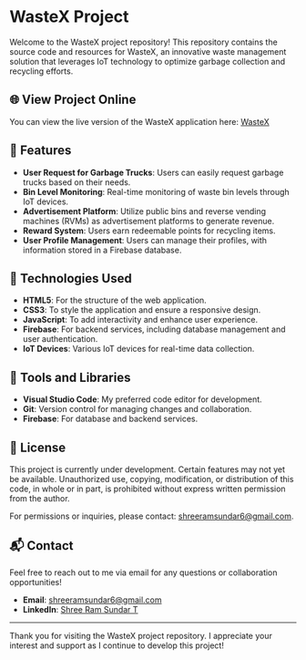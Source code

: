# WasteX Project

Welcome to the WasteX project repository! This repository contains the source code and resources for WasteX, an innovative waste management solution that leverages IoT technology to optimize garbage collection and recycling efforts.

## 🌐 View Project Online

You can view the live version of the WasteX application here: [WasteX](wastex.netlify.app)

## 🌟 Features

- **User Request for Garbage Trucks**: Users can easily request garbage trucks based on their needs.
- **Bin Level Monitoring**: Real-time monitoring of waste bin levels through IoT devices.
- **Advertisement Platform**: Utilize public bins and reverse vending machines (RVMs) as advertisement platforms to generate revenue.
- **Reward System**: Users earn redeemable points for recycling items.
- **User Profile Management**: Users can manage their profiles, with information stored in a Firebase database.

## 🚀 Technologies Used

- **HTML5**: For the structure of the web application.
- **CSS3**: To style the application and ensure a responsive design.
- **JavaScript**: To add interactivity and enhance user experience.
- **Firebase**: For backend services, including database management and user authentication.
- **IoT Devices**: Various IoT devices for real-time data collection.

## 🔧 Tools and Libraries

- **Visual Studio Code**: My preferred code editor for development.
- **Git**: Version control for managing changes and collaboration.
- **Firebase**: For database and backend services.

## 📄 License

This project is currently under development. Certain features may not yet be available. Unauthorized use, copying, modification, or distribution of this code, in whole or in part, is prohibited without express written permission from the author.

For permissions or inquiries, please contact: [shreeramsundar6@gmail.com](mailto:shreeramsundar6@gmail.com).

## 📬 Contact

Feel free to reach out to me via email for any questions or collaboration opportunities!

- **Email**: [shreeramsundar6@gmail.com](mailto:shreeramsundar6@gmail.com)
- **LinkedIn**: [Shree Ram Sundar T](https://www.linkedin.com/in/shreeramsundar6/)

---

Thank you for visiting the WasteX project repository. I appreciate your interest and support as I continue to develop this project!
